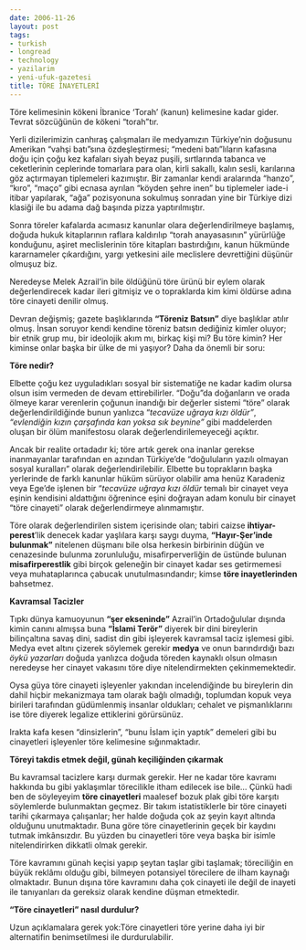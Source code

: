 ```yaml
---
date: 2006-11-26
layout: post
tags:
- turkish
- longread
- technology
- yazilarim
- yeni-ufuk-gazetesi
title: TÖRE İNAYETLERİ
---
```


Töre kelimesinin kökeni İbranice ‘Torah’ (kanun) kelimesine kadar gider. Tevrat sözcüğünün de kökeni “torah”tır.

Yerli dizilerimizin canhıraş çalışmaları ile medyamızın Türkiye’nin doğusunu Amerikan “vahşi batı”sına özdeşleştirmesi; “medeni batı”lıların kafasına doğu için çoğu kez kafaları siyah beyaz puşili, sırtlarında tabanca ve ceketlerinin ceplerinde tomarlara para olan, kirli sakallı, kalın sesli, karılarına göz açtırmayan tiplemeleri kazımıştır. Bir zamanlar kendi aralarında “hanzo”, “kıro”, “maço” gibi ecnasa ayrılan “köyden şehre inen” bu tiplemeler iade-i itibar yapılarak, “ağa” pozisyonuna sokulmuş sonradan yine bir Türkiye dizi klasiği ile bu adama dağ başında pizza yaptırılmıştır.

Sonra töreler kafalarda acımasız kanunlar olara değerlendirilmeye başlamış, doğuda hukuk kitaplarının raflara kaldırılıp “torah anayasasının” yürürlüğe konduğunu, aşiret meclislerinin töre kitapları bastırdığını, kanun hükmünde kararnameler çıkardığını, yargı yetkesini aile meclislere devrettiğini düşünür olmuşuz biz.

Neredeyse Melek Azrail’in bile öldüğünü töre ürünü bir eylem olarak değerlendirecek kadar ileri gitmişiz ve o topraklarda kim kimi öldürse adına töre cinayeti denilir olmuş.

Devran değişmiş; gazete başlıklarında **“Töreniz Batsın”** diye başlıklar atılır olmuş. İnsan soruyor kendi kendine töreniz batsın dediğiniz kimler oluyor; bir etnik grup mu, bir ideolojik akım mı, birkaç kişi mi? Bu töre kimin? Her kiminse onlar başka bir ülke de mi yaşıyor? Daha da önemli bir soru:

**Töre nedir?**

Elbette çoğu kez uyguladıkları sosyal bir sistematiğe ne kadar kadim olursa olsun isim vermeden de devam ettirebilirler. “Doğu”da doğanların ve orada ölmeye karar verenlerin çoğunun inandığı bir değerler sistemi “töre” olarak değerlendirildiğinde bunun yanlızca “_tecavüze uğraya kızı öldür”_, _“evlendiğin kızın çarşafında kan yoksa sık beynine”_ gibi maddelerden oluşan bir ölüm manifestosu olarak değerlendirilemeyeceği açıktır.

Ancak bir realite ortadadır ki; töre artık gerek ona inanlar gerekse inanmayanlar tarafından en azından Türkiye’de “doğuluların yazılı olmayan sosyal kuralları” olarak değerlendirilebilir. Elbette bu toprakların başka yerlerinde de farklı kanunlar hüküm sürüyor olabilir ama henüz Karadeniz veya Ege’de işlenen bir “_tecavüze uğraya kızı öldür_ temalı bir cinayet veya eşinin kendisini aldattığını öğrenince eşini doğrayan adam konulu bir cinayet “töre cinayeti” olarak değerlendirmeye alınmamıştır.

Töre olarak değerlendirilen sistem içerisinde olan; tabiri caizse **ihtiyar-perest**’lik denecek kadar yaşlılara karşı saygı duyma, **“Hayır-Şer’inde bulunmak”** nitelenen düşmanı bile olsa herkesin birbirinin düğün ve cenazesinde bulunma zorunluluğu, misafirperverliğin de üstünde bulunan **misafirperestlik** gibi birçok geleneğin bir cinayet kadar ses getirmemesi veya muhataplarınca çabucak unutulmasındandır; kimse **töre inayetlerinden** bahsetmez.

**Kavramsal Tacizler**

Tıpkı dünya kamuoyunun **“şer ekseninde”** Azrail’in Ortadoğulular dışında kimin canını almışsa buna **“İslami Terör”** diyerek bir dini bireylerin bilinçaltına savaş dini, sadist din gibi işleyerek kavramsal taciz işlemesi gibi. Medya evet altını çizerek söylemek gerekir **medya** ve onun barındırdığı bazı _öykü yazarları_ doğuda yanlızca doğuda töreden kaynaklı olsun olmasın neredeyse her cinayet vakasını töre diye nitelendirmekten çekinmemektedir.

Oysa güya töre cinayeti işleyenler yakından incelendiğinde bu bireylerin din dahil hiçbir mekanizmaya tam olarak bağlı olmadığı, toplumdan kopuk veya birileri tarafından güdümlenmiş insanlar oldukları; cehalet ve pişmanlıklarını ise töre diyerek legalize ettiklerini görürsünüz.

Irakta kafa kesen “dinsizlerin”, “bunu İslam için yaptık” demeleri gibi bu cinayetleri işleyenler töre kelimesine sığınmaktadır.

**Töreyi takdis etmek değil, günah keçiliğinden çıkarmak**

Bu kavramsal tacizlere karşı durmak gerekir. Her ne kadar töre kavramı hakkında bu gibi yaklaşımlar törecilikle itham edilecek ise bile… Çünkü hadi ben de söyleyeyim **töre cinayetleri** maalesef bozuk plak gibi töre karşıtı söylemlerde bulunmaktan geçmez. Bir takım istatistiklerle bir töre cinayeti tarihi çıkarmaya çalışanlar; her halde doğuda çok az şeyin kayıt altında olduğunu unutmaktadır. Buna göre töre cinayetlerinin geçek bir kaydını tutmak imkânsızdır. Bu yüzden bu cinayetleri töre veya başka bir isimle nitelendirirken dikkatli olmak gerekir.

Töre kavramını günah keçisi yapıp şeytan taşlar gibi taşlamak; töreciliğin en büyük reklâmı olduğu gibi, bilmeyen potansiyel törecilere de ilham kaynağı olmaktadır. Bunun dışına töre kavramını daha çok cinayeti ile değil de inayeti ile tanıyanları da gereksiz olarak kendine düşman etmektedir.

**“Töre cinayetleri” nasıl durdulur?**

Uzun açıklamalara gerek yok:Töre cinayetleri töre yerine daha iyi bir alternatifin benimsetilmesi ile durdurulabilir.
